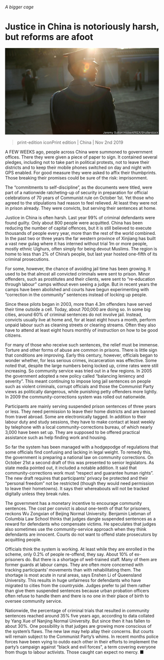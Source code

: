 ###### A bigger cage

# Justice in China is notoriously harsh, but reforms are afoot 

![image](images/20191102_CNP001_0.jpg) 

> print-edition iconPrint edition | China | Nov 2nd 2019 

A FEW WEEKS ago, people across China were summoned to government offices. There they were given a piece of paper to sign. It contained several pledges, including not to take part in political protests, not to leave their districts and to keep their mobile phones switched on day and night with GPS enabled. For good measure they were asked to affix their thumbprints. Those breaking their promises could be sure of the risk: imprisonment. 

The “commitments to self-discipline”, as the documents were titled, were part of a nationwide ratcheting-up of security in preparation for official celebrations of 70 years of Communist rule on October 1st. Yet those who agreed to the stipulations had reason to feel relieved. At least they were not in prison already. They were convicts, but serving their sentences at home. 

Justice in China is often harsh. Last year 99% of criminal defendants were found guilty. Only about 800 people were acquitted. China has been reducing the number of capital offences, but it is still believed to execute thousands of people every year, more than the rest of the world combined. In the past two or three years the far western province of Xinjiang has built a vast new gulag where it has interned without trial 1m or more people, mostly ethnic Uighurs, often simply for being devout Muslims. The region is home to less than 2% of China’s people, but last year hosted one-fifth of its criminal prosecutions. 

For some, however, the chance of avoiding jail time has been growing. It used to be that almost all convicted criminals were sent to prison. Minor offenders, such as prostitutes and their clients, were sent to “re-education through labour” camps without even seeing a judge. But in recent years the camps have been abolished and courts have begun experimenting with “correction in the community” sentences instead of locking up people. 

Since these pilots began in 2003, more than 4.3m offenders have served their time outside a cell. Today, about 700,000 are doing so. In some big cities, around 60% of criminal sentences do not involve jail. Instead, convicts usually live at home and, for at least eight hours a month, perform unpaid labour such as cleaning streets or clearing streams. Often they also have to attend at least eight hours monthly of instruction on how to be good citizens. 

For many of those who receive such sentences, the relief must be immense. Torture and other forms of abuse are common in prisons. There is little sign that conditions are improving. Early this century, however, officials began to wonder whether, for less serious crimes, incarceration was effective. Some noted that, despite the large numbers being locked up, crime rates were still increasing. So community service was tried out in a few regions. In 2005 the government adopted a new policy called “balancing leniency and severity”. This meant continuing to impose long jail sentences on people such as violent criminals, corrupt officials and those the Communist Party views as politically dangerous, while punishing petty offenders more lightly. In 2009 the community-corrections system was rolled out nationwide. 

Participants are mainly serving suspended prison sentences of three years or less. They need permission to leave their home districts and are banned from travel abroad. Some are electronically tagged. In addition to their labour duty and study sessions, they have to make contact at least weekly by telephone with a local community-corrections bureau, of which nearly 3,000 have been set up. They are supposed to be offered practical assistance such as help finding work and housing. 

So far the system has been managed with a hodgepodge of regulations that some officials find confusing and lacking in legal weight. To remedy this, the government is preparing a national law on community corrections. On October 21st a second draft of this was presented to senior legislators. As state media pointed out, it included a notable addition. It said that community-corrections work must “respect and guarantee human rights”. The new draft requires that participants’ privacy be protected and their “personal freedom” not be restricted (though they would need permission to leave their hometowns). It says their whereabouts will not be tracked digitally unless they break rules. 

The government has a monetary incentive to encourage community sentences. The cost per convict is about one-tenth of that for prisoners, reckons Wu Zongxian of Beijing Normal University. Benjamin Liebman of Columbia Law School thinks that judges dangle suspended sentences as a reward for defendants who compensate victims. He speculates that judges also sometimes use the community-service approach when they think defendants are innocent. Courts do not want to offend state prosecutors by acquitting people. 

Officials think the system is working. At least while they are enrolled in the scheme, only 0.2% of people re-offend, they say. About 10% of ex-prisoners do. But there is a shortage of well-trained staff. Many of them are former guards at labour camps. They are often more concerned with tracking participants’ movements than with rehabilitating them. The shortage is most acute in rural areas, says Enshen Li of Queensland University. This results in huge unfairness for defendants who have migrated to cities from the countryside. Judges prefer to jail them rather than give them suspended sentences because urban probation officers often refuse to handle them and there is no one in their place of birth to oversee community service. 

Nationwide, the percentage of criminal trials that resulted in community sentences reached around 35% five years ago, according to data collated by Yang Xue of Nanjing Normal University. But since then it has fallen to about 30%. One possibility is that judges are growing more conscious of the system’s flaws. The new law may help allay their concerns. But courts will remain subject to the Communist Party’s whims. In recent months police forces have been vying to outdo each other in their efforts to implement the party’s campaign against “black and evil forces”, a term covering everyone from thugs to labour activists. Those caught can expect no mercy. ■ 


